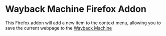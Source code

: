 Wayback Machine Firefox Addon
========

This Firefox addon will add a new item to the context menu, allowing you to save the current webpage to the [Wayback Machine](http://archive.org/web/)